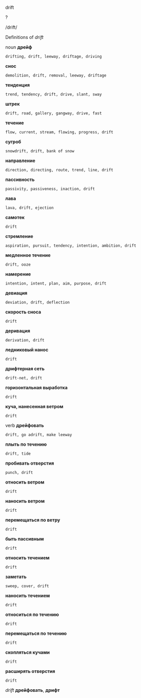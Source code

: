 drift

?

/drift/

Definitions of _drift_

noun
**дрейф**

    drifting, drift, leeway, driftage, driving
**снос**

    demolition, drift, removal, leeway, driftage
**тенденция**

    trend, tendency, drift, drive, slant, sway
**штрек**

    drift, road, gallery, gangway, drive, fast
**течение**

    flow, current, stream, flowing, progress, drift
**сугроб**

    snowdrift, drift, bank of snow
**направление**

    direction, directing, route, trend, line, drift
**пассивность**

    passivity, passiveness, inaction, drift
**лава**

    lava, drift, ejection
**самотек**

    drift
**стремление**

    aspiration, pursuit, tendency, intention, ambition, drift
**медленное течение**

    drift, ooze
**намерение**

    intention, intent, plan, aim, purpose, drift
**девиация**

    deviation, drift, deflection
**скорость сноса**

    drift
**деривация**

    derivation, drift
**ледниковый нанос**

    drift
**дрифтерная сеть**

    drift-net, drift
**горизонтальная выработка**

    drift
**куча, нанесенная ветром**

    drift

verb
**дрейфовать**

    drift, go adrift, make leeway
**плыть по течению**

    drift, tide
**пробивать отверстия**

    punch, drift
**относить ветром**

    drift
**наносить ветром**

    drift
**перемещаться по ветру**

    drift
**быть пассивным**

    drift
**относить течением**

    drift
**заметать**

    sweep, cover, drift
**наносить течением**

    drift
**относиться по течению**

    drift
**перемещаться по течению**

    drift
**скопляться кучами**

    drift
**расширять отверстия**

    drift

_drift_
**дрейфовать**, **дрифт**